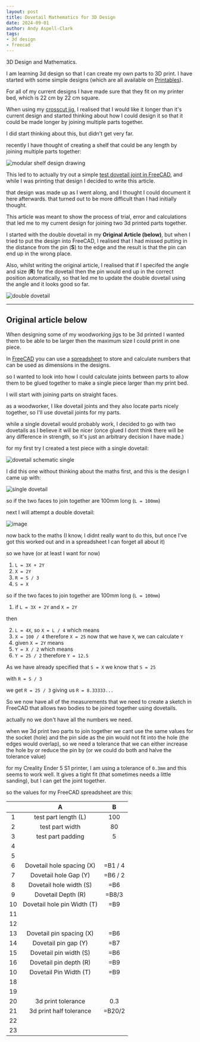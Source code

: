 ```yaml
---
layout: post
title: Dovetail Mathematics for 3D Design
date: 2024-09-01
author: Andy Aspell-Clark
tags:
- 3d design
- freecad
---
```


3D Design and Mathematics.

I am learning 3d design so that I can create my own parts to 3D print. I have started with some simple designs (which are all available on [Printables](https://www.printables.com/@MrSpaceman_244086)).

For all of my current designs I have made sure that they fit on my printer bed, which is 22 cm by 22 cm square. 

When using my [crosscut jig](https://www.printables.com/model/827909-magnetic-crosscut-saw-jig), I realised that I would like it longer than it's current design and started thinking about how I could design it so that it could be made longer by joining multiple parts together.

I did start thinking about this, but didn't get very far.

recently I have thought of creating a shelf that could be any length by joining multiple parts together:

![modular shelf design drawing](../assets/images/2024-09-01-dovetail-mathematics/modular_shelf_design1.jpg)

This led to to actually try out a simple [test dovetail joint in FreeCAD](https://www.printables.com/model/984253-test-piece-for-dovetail-joint), and while I was printing that design I decided to write this article.

that design was made up as I went along, and I thought I could document it here afterwards. that turned out to be more difficult than I had initially thought.

This article was meant to show the process of trial, error and calculations that led me to my current design for joining two 3d printed parts together.

I started with the double dovetail in my **Original Article (below)**, but when I tried to put the design into FreeCAD, I realised that I had missed putting in the distance from the pin (**S**) to the edge and the result is that the pin can end up in the wrong place.

Also, whilst writing the original article, I realised that if I specifed the angle and size (**R**) for the dovetail then the pin would end up in the correct position automatically, so that led me to update the double dovetail using the angle and it looks good so far. 

![double dovetail](../assets/images/2024-09-01-dovetail-mathematics/dovetail_double.png)



-----
## Original article below

When designing some of my woodworking jigs to be 3d printed I wanted them to be able to be larger then the maximum size I could print in one piece.

In [FreeCAD](https://www.freecad.org/) you can use a [spreadsheet](https://wiki.freecad.org/Spreadsheet_Workbench) to store and calculate numbers that can be used as dimensions in the designs.

so I wanted to look into how I could calculate joints between parts to allow them to be glued together to make a single piece larger than my print bed.

I will start with joining parts on straight faces.

as a woodworker, I like dovetail joints and they also locate parts nicely together, so I'll use dovetail joints for my parts.

while a single dovetail would probably work, I decided to go with two dovetails as I believe it will be nicer (once glued I dont think there will be any difference in strength, so it's just an arbitrary decision I have made.)

for my first try I created a test piece with a single dovetail:

![dovetail schematic single](../assets/images/2024-09-01-dovetail-mathematics/dovetail_maths.single.png)

I did this one without thinking about the maths first, and this is the design I came up with:

![single dovetail](../assets/images/2024-09-01-dovetail-mathematics/dovetail_single.png)

so if the two faces to join together are 100mm long (`L = 100mm`)


next I will attempt a double dovetail:

![image](../assets/images/2024-09-01-dovetail-mathematics/dovetail_maths.png)

now back to the maths (I know, I didnt really want to do this, but once I've got this worked out and in a spreadsheet I can forget all about it)

so we have (or at least I want for now)

1. `L = 3X + 2Y`
2. `X = 2Y`
3. `R = S / 3`
4. `S = X`

so if the two faces to join together are 100mm long (`L = 100mm`)

1. if `L = 3X + 2Y` and `X = 2Y`

then

2. `L = 4X`, so `X = L / 4`
which means
3. `X = 100 / 4` therefore `X = 25`
now that we have `X`, we can calculate `Y`
4. given `X = 2Y`
means
5. `Y = X / 2`
which means
3. `Y = 25 / 2` therefore `Y = 12.5`

As we have already specified that `S = X`
we know that `S = 25`

with
`R = S / 3`

we get `R = 25 / 3` giving us `R = 8.33333...`


So we now have all of the measurements that we need to create a sketch in FreeCAD that allows two bodies to be joined together using dovetails.

actually no we don't have all the numbers we need.

when we 3d print two parts to join together we cant use the same values for the socket (hole) and the pin side as the pin would not fit into the hole (the edges would overlap), so we need a tolerance that we can either increase the hole by or reduce the pin by (or we could do both and halve the tolerance value)

for my Creality Ender 5 S1 printer, I am using a tolerance of `0.3mm` and this seems to work well. It gives a tight fit (that sometimes needs a little sanding), but I can get the joint together.

so the values for my FreeCAD spreadsheet are this:

|     |   A    |   B   |
|:---:|:------:|:-----:|
|  1 | test part length (L) | 100 |
|  2 | test part width      | 80 |
|  3 | test part padding    | 5 |
|  4 |   |   |
|  5 |   |   |
|  6 | Dovetail hole spacing (X)   | =B1 / 4  |
|  7 | Dovetail hole Gap (Y)       | =B6 / 2  |
|  8 | Dovetail hole width (S)     | =B6      |
|  9 | Dovetail Depth (R)          | =B8/3    |
| 10 | Dovetail hole pin Width (T) | =B9      |
| 11 |   |   |
| 12 |   |   |
| 13 | Dovetail pin spacing (X)   | =B6  |
| 14 | Dovetail pin gap (Y)       | =B7  |
| 15 | Dovetail pin width (S)     | =B6      |
| 16 | Dovetail pin depth (R)     | =B9    |
| 10 | Dovetail Pin Width (T)     | =B9      |
| 18 |   |   |
| 19 |   |   |
| 20 | 3d print tolerance        | 0.3     |
| 21 | 3d print half tolerance   | =B20/2  |
| 22 |   |   |
| 23 |   |   |
